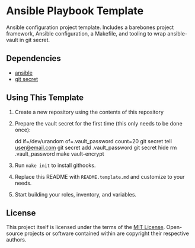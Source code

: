 # Ansible Playbook Template
Ansible configuration project template. Includes a barebones project framework, Ansible configuration, a Makefile, and tooling to wrap ansible-vault in git secret.


## Dependencies
* [ansible](https://docs.ansible.com/ansible/latest/installation_guide/intro_installation.html)
* [git secret](https://git-secret.io/installation)


## Using This Template
1. Create a new repository using the contents of this repository
2. Prepare the vault secret for the first time (this only needs to be done once):


    dd if=/dev/urandom of=.vault_password count=20
    git secret tell <user@email.com>
    git secret add .vault_password
    git secret hide
    rm .vault_password
    make vault-encrypt


3. Run `make init` to install githooks.
4. Replace this README with `README.template.md` and customize to your needs.
5. Start building your roles, inventory, and variables.


## License
This project itself is licensed under the terms of the [MIT License](LICENSE).
Open-source projects or software contained within are copyright their respective authors.
